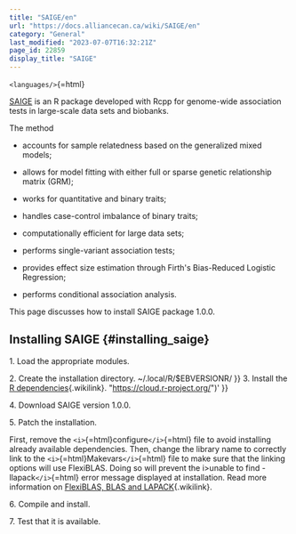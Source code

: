 ```yaml
---
title: "SAIGE/en"
url: "https://docs.alliancecan.ca/wiki/SAIGE/en"
category: "General"
last_modified: "2023-07-07T16:32:21Z"
page_id: 22859
display_title: "SAIGE"
---
```


`<languages/>`{=html}

[SAIGE](https://saigegit.github.io/SAIGE-doc/) is an R package developed with Rcpp for genome-wide association tests in large-scale data sets and biobanks.

The method

- accounts for sample relatedness based on the generalized mixed models;

<!-- -->

- allows for model fitting with either full or sparse genetic relationship matrix (GRM);

<!-- -->

- works for quantitative and binary traits;

<!-- -->

- handles case-control imbalance of binary traits;

<!-- -->

- computationally efficient for large data sets;

<!-- -->

- performs single-variant association tests;

<!-- -->

- provides effect size estimation through Firth's Bias-Reduced Logistic Regression;

<!-- -->

- performs conditional association analysis.

This page discusses how to install SAIGE package 1.0.0.

## Installing SAIGE {#installing_saige}

1\. Load the appropriate modules.

2\. Create the installation directory. \~/.local/R/\$EBVERSIONR/ }} 3. Install the [R dependencies](https://docs.alliancecan.ca/R#Installing_R_packages "R dependencies"){.wikilink}. \"<https://cloud.r-project.org/>\")\' }}

4\. Download SAIGE version 1.0.0.

5\. Patch the installation.

First, remove the `<i>`{=html}configure`</i>`{=html} file to avoid installing already available dependencies. Then, change the library name to correctly link to the `<i>`{=html}Makevars`</i>`{=html} file to make sure that the linking options will use FlexiBLAS. Doing so will prevent the i\>unable to find -llapack`</i>`{=html} error message displayed at installation. Read more information on [FlexiBLAS, BLAS and LAPACK](https://docs.alliancecan.ca/BLAS_and_LAPACK "FlexiBLAS, BLAS and LAPACK"){.wikilink}.

6\. Compile and install.

7\. Test that it is available.
